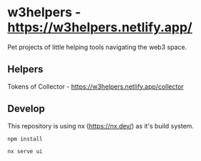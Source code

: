 # w3helpers - https://w3helpers.netlify.app/

Pet projects of little helping tools navigating the web3 space.


## Helpers

Tokens of Collector - https://w3helpers.netlify.app/collector

## Develop

This repository is using nx (https://nx.dev/) as it's build system.

`npm install`

`nx serve ui`
